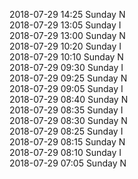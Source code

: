 2018-07-29 14:25 Sunday  N  
2018-07-29 13:05 Sunday  I  
2018-07-29 13:00 Sunday  N  
2018-07-29 10:20 Sunday  I  
2018-07-29 10:10 Sunday  N  
2018-07-29 09:30 Sunday  I  
2018-07-29 09:25 Sunday  N  
2018-07-29 09:05 Sunday  I  
2018-07-29 08:40 Sunday  N  
2018-07-29 08:35 Sunday  I  
2018-07-29 08:30 Sunday  N  
2018-07-29 08:25 Sunday  I  
2018-07-29 08:15 Sunday  N  
2018-07-29 08:10 Sunday  I  
2018-07-29 07:05 Sunday  N  
